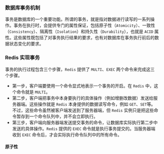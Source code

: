 ### 数据库事务机制

事务是数据库的一个重要功能。所谓的事务，就是指对数据进行读写的一系列操作。事务在执行时，会提供专门的属性保证，包括原子性（`Atomicity`）、一致性（`Consistency`）、隔离性（`Isolation`）和持久性（`Durability`），也就是 `ACID` 属性。这些属性既包括了对事务执行结果的要求，也有对数据库在事务执行前后的数据状态变化的要求。

### Redis 实现事务

事务的执行过程包含三个步骤，`Redis` 提供了 `MULTI`、`EXEC` 两个命令来完成这三个步骤。
- 第一步，客户端要使用一个命令显式地表示一个事务的开启。在 `Redis` 中，这个命令就是 `MULTI`。
- 第二步，客户端把事务中本身要执行的具体操作（例如增删改数据）发送给服务器端。这些操作就是 `Redis` 本身提供的数据读写命令，例如 `GET`、`SET`等。不过，这些命令虽然被客户端发送到了服务器端，但 `Redis` 实例只是把这些命令暂存到一个命令队列中，并不会立即执行。
- 第三步，客户端向服务器端发送提交事务的命令，让数据库实际执行第二步中发送的具体操作。`Redis` 提供的 `EXEC` 命令就是执行事务提交的。当服务器端收到 `EXEC` 命令后，才会实际执行命令队列中的所有命令。

#### 原子性

